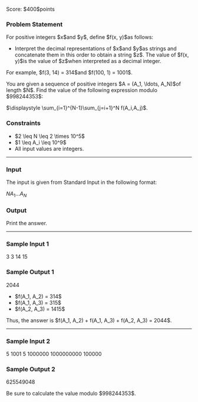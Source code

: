 
<div>

<span>

<span>

<p>
Score: $400$points
</p>

<div>

<section>

### **Problem Statement**

<p>
For positive integers $x$and $y$, define $f(x, y)$as follows:
</p>

<ul>

<li>
Interpret the decimal representations of $x$and $y$as strings and concatenate them in this order to obtain a string $z$. The value of $f(x, y)$is the value of $z$when interpreted as a decimal integer.
</li>

</ul>

<p>
For example, $f(3, 14) = 314$and $f(100, 1) = 1001$.
</p>

<p>
You are given a sequence of positive integers $A = (A_1, \ldots, A_N)$of length $N$. Find the value of the following expression modulo $998244353$:
</p>

<div>
$\displaystyle \sum_{i=1}^{N-1}\sum_{j=i+1}^N f(A_i,A_j)$.
</div>

<p>



</p>

</section>

</div>

<div>

<section>

### **Constraints**

<ul>

<li>
$2 \leq N \leq 2 \times 10^5$
</li>

<li>
$1 \leq A_i \leq 10^9$
</li>

<li>
All input values are integers.
</li>

</ul>

</section>

</div>

---

<div>

<div>

<section>

### **Input**

<p>
The input is given from Standard Input in the following format:
</p>

<div>

$N$$A_1$$\ldots$$A_N$
</div>

</section>

</div>

<div>

<section>

### **Output**

<p>
Print the answer.
</p>

</section>

</div>

</div>

---

<div>

<section>

### **Sample Input 1**

<div>

3
3 14 15

</div>

</section>

</div>

<div>

<section>

### **Sample Output 1**

<div>

2044

</div>

<ul>

<li>
$f(A_1, A_2) = 314$
</li>

<li>
$f(A_1, A_3) = 315$
</li>

<li>
$f(A_2, A_3) = 1415$
</li>

</ul>

<p>
Thus, the answer is $f(A_1, A_2) + f(A_1, A_3) + f(A_2, A_3) = 2044$.
</p>

</section>

</div>

---

<div>

<section>

### **Sample Input 2**

<div>

5
1001 5 1000000 1000000000 100000

</div>

</section>

</div>

<div>

<section>

### **Sample Output 2**

<div>

625549048

</div>

<p>
Be sure to calculate the value modulo $998244353$.
</p>

</section>

</div>

</span>

</span>

</div>
